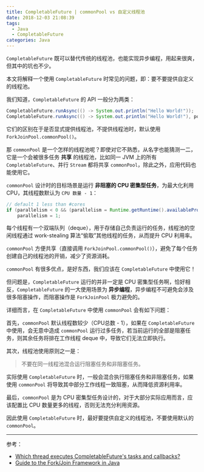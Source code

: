 ```yaml
---
title: CompletableFuture | commonPool vs 自定义线程池
date: 2018-12-03 21:08:39
tags:
  - Java
  - CompletableFuture
categories: Java
---
```


`CompletableFuture` 既可以替代传统的线程池，也能实现异步编程，用起来很爽，但其中的坑也不少。

本文将解释一个使用 `CompletableFuture` 时常见的问题，即：要不要提供自定义的线程池。

<!-- more -->

我们知道，`CompletableFuture` 的 API 一般分为两类：

```Java
CompletableFuture.runAsync(() -> System.out.println("Hello World!"));
CompletableFuture.runAsync(() -> System.out.println("Hello World!"), pool);
```

它们的区别在于是否显式提供线程池，不提供线程池时，默认使用 `ForkJoinPool.commonPool()`。

那 `commonPool` 是一个怎样的线程池呢？即使对它不熟悉，从名字也能猜测一二，它是一个会被很多任务 **共享** 的线程池，比如同一 JVM 上的所有 `CompletableFuture`、并行 `Stream` 都将共享 `commonPool`，除此之外，应用代码也能使用它。

`commonPool` 设计时的目标场景是运行 **非阻塞的 CPU 密集型任务**，为最大化利用 CPU，其线程数默认为 `CPU 数量 - 1`：

```Java
// default 1 less than #cores
if (parallelism < 0 && (parallelism = Runtime.getRuntime().availableProcessors() - 1) <= 0)
    parallelism = 1;
```

每个线程有一个双端队列（deque），用于存储自己负责运行的任务，线程池的空闲线程通过 work-stealing 算法“偷取”其他线程的任务，从而提升 CPU 利用率。

`commonPool` 方便共享（直接调用 `ForkJoinPool.commonPool()`），避免了每个任务创建自己的线程池的开销，减少了资源消耗。

`commonPool` 有很多优点，是好东西，我们应该在 `CompletableFuture` 中使用它！

但问题是，`CompletableFuture` 运行的并非一定是 CPU 密集型任务啊，恰好相反，`CompletableFuture` 的一大使用场景为 **异步编程**，异步编程不可避免会涉及很多阻塞操作，而阻塞操作是 `ForkJoinPool` 极力避免的。

详细而言，在 `CompletableFuture` 中使用 `commonPool` 会有如下问题：

首先，`commonPool` 默认线程数较少（CPU总数 - 1），如果在 `CompletableFuture` 中使用，会无意中造成 `commonPool` 运行过多任务，若当前运行的全部是阻塞任务，则其余任务将排在工作线程 deque 中，导致它们无法立即执行。

其次，线程池使用原则之一是：

>不要在同一线程池混合运行阻塞任务和非阻塞任务。

实际使用 `CompletableFuture` 时，一般会混合执行阻塞任务和非阻塞任务，如果使用 `commonPool` 将导致其中部分工作线程一致阻塞，从而降低资源利用率。

最后，`commonPool` 是为 CPU 密集型任务设计的，对于大部分实际应用而言，应该配置比 CPU 数量更多的线程，否则无法充分利用资源。

因此使用 `CompletableFuture` 时，最好要提供自定义的线程池，不要使用默认的 `commonPool`。

---

参考：

* [Which thread executes CompletableFuture's tasks and callbacks?](https://www.nurkiewicz.com/2015/11/which-thread-executes.html)
* [Guide to the Fork/Join Framework in Java](https://www.baeldung.com/java-fork-join)
